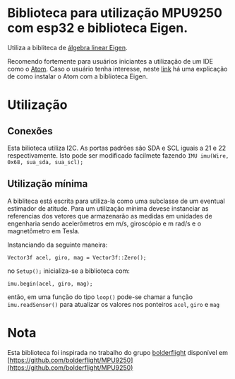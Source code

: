 # Biblioteca para utilização MPU9250 com esp32 e biblioteca Eigen.

<!--excerpt-->
Utiliza a bibliteca de [álgebra linear Eigen](https://eigen.tuxfamily.org/index.php?title=Main_Page).

Recomendo fortemente para usuários iniciantes a utilização de um IDE como o [Atom](https://atom.io/). Caso o usuário tenha interesse, neste [link](https://roneydua.github.io/computacao/2020/12/23/linux-configuracao.html) há uma explicação de como instalar o Atom com a biblioteca Eigen.

# Utilização
## Conexões
Esta bilioteca utiliza I2C. As portas padrões são SDA e SCL iguais a 21 e 22 respectivamente. Isto pode ser modificado facilmete fazendo `IMU imu(Wire, 0x68, sua_sda, sua_scl);`
## Utilização mínima
A bibliteca está escrita para utiliza-la como uma subclasse de um eventual estimador de atitude. Para um utilização mínima devese instanciar as referencias dos vetores que armazenarão as medidas em unidades de engenharia sendo acelerômetros em m/s, giroscópio e m rad/s e o magnetômetro em Tesla.

Instanciando da seguinte maneira:

```
Vector3f acel, giro, mag = Vector3f::Zero();
```
no `Setup();` inicializa-se a biblioteca com:
```
imu.begin(acel, giro, mag);
```
então, em uma função do tipo `loop()` pode-se chamar a função `imu.readSensor()`  para atualizar os valores nos ponteiros `acel`, `giro` e `mag`


# Nota

Esta biblioteca foi inspirada no trabalho do grupo [bolderflight](https://github.com/bolderflight) disponível em  [https://github.com/bolderflight/MPU9250](https://github.com/bolderflight/MPU9250)
